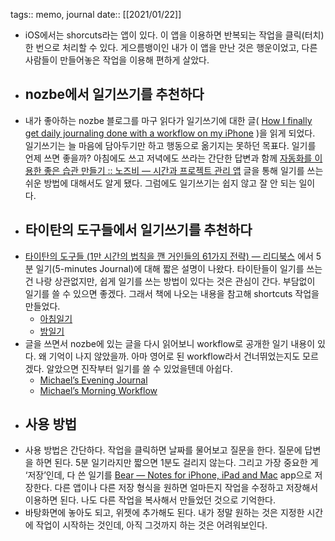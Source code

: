 tags:: memo, journal
date:: [[2021/01/22]]

- iOS에서는 shorcuts라는 앱이 있다. 이 앱을 이용하면 반복되는 작업을 클릭(터치) 한 번으로 처리할 수 있다. 게으름뱅이인 내가 이 앱을 만난 것은 행운이었고, 다른 사람들이 만들어놓은 작업을 이용해 편하게 살았다.
- ## nozbe에서 일기쓰기를 추천하다
- 내가 좋아하는 nozbe 블로그를 마구 읽다가 일기쓰기에 대한 글( [How I finally get daily journaling done with a workflow on my iPhone](https://sliwinski.com/journal/) )을 읽게 되었다. 일기쓰기는 늘 마음에 담아두기만 하고 행동으로 옮기지는 못하던 목표다. 일기를 언제 쓰면 좋을까? 아침에도 쓰고 저녁에도 쓰라는 간단한 답변과 함께 [자동화를 이용한 좋은 습관 만들기 :: 노즈비 — 시간과 프로젝트 관리 앱](https://nozbe.com/ko/blog/routines/) 글을 통해 일기를 쓰는 쉬운 방법에 대해서도 알게 됐다. 그럼에도 일기쓰기는 쉽지 않고 잘 안 되는 일이다.
- ## 타이탄의 도구들에서 일기쓰기를 추천하다
- [타이탄의 도구들 (1만 시간의 법칙을 깬 거인들의 61가지 전략) — 리디북스](https://ridibooks.com/v2/Detail?id=656000114) 에서 5분 일기(5-minutes Journal)에 대해 짧은 설명이 나왔다. 타이탄들이 일기를 쓰는 건 나랑 상관없지만, 쉽게 일기를 쓰는 방법이 있다는 것은 관심이 간다. 부담없이 일기를 쓸 수 있으면 좋겠다. 그래서 책에 나오는 내용을 참고해 shortcuts 작업을 만들었다.
	- [아침일기](https://www.icloud.com/shortcuts/85928c7b71bd48bb9d782cde0d7f23c3)
	- [밤일기](https://www.icloud.com/shortcuts/f800b72af82f4c6ab374355868313860)
- 글을 쓰면서 nozbe에 있는 글을 다시 읽어보니 workflow로 공개한 일기 내용이 있다. 왜 기억이 나지 않았을까. 아마 영어로 된 workflow라서 건너뛰었는지도 모르겠다. 알았으면 진작부터 일기를 쓸 수 있었을텐데 아쉽다.
	- [Michael’s Evening Journal](https://workflow.is/workflows/3102fadbb718446c819dbc907d09018d)
	- [Michael’s Morning Workflow](https://workflow.is/workflows/b6bf6cf6e4a24ed293dec8c1a2142e7d)
- ## 사용 방법
- 사용 방법은 간단하다. 작업을 클릭하면 날짜를 물어보고 질문을 한다. 질문에 답변을 하면 된다. 5분 일기라지만 짧으면 1분도 걸리지 않는다. 그리고 가장 중요한 게 ‘저장’인데, 다 쓴 일기를 [Bear — Notes for iPhone, iPad and Mac](https://bear.app/) app으로 저장한다. 다른 앱이나 다른 저장 형식을 원하면 얼마든지 작업을 수정하고 저장해서 이용하면 된다. 나도 다른 작업을 복사해서 만들었던 것으로 기억한다.
- 바탕화면에 놓아도 되고, 위젯에 추가해도 된다. 내가 정말 원하는 것은 지정한 시간에 작업이 시작하는 것인데, 아직 그것까지 하는 것은 어려워보인다.